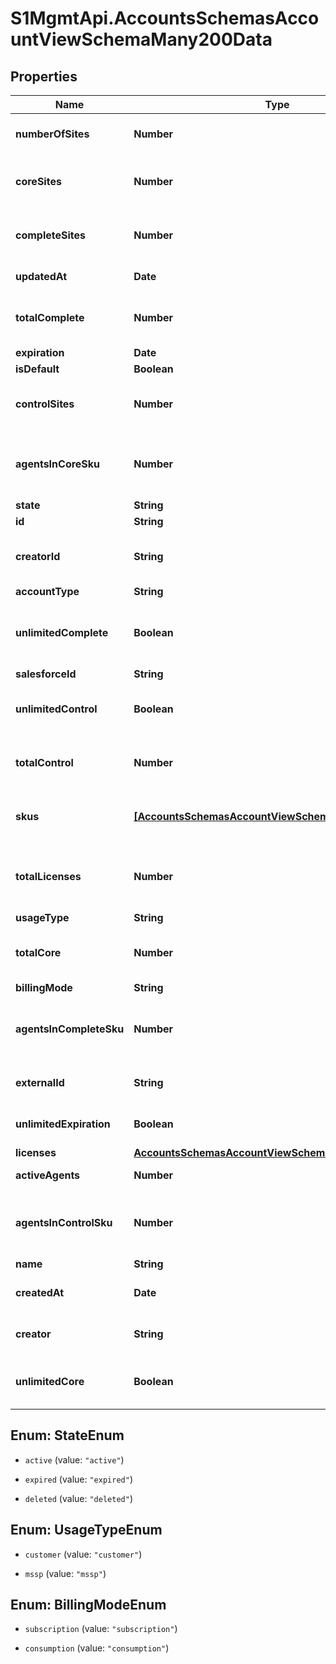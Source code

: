 # S1MgmtApi.AccountsSchemasAccountViewSchemaMany200Data

## Properties
Name | Type | Description | Notes
------------ | ------------- | ------------- | -------------
**numberOfSites** | **Number** | Total number of Sites in this Account | [optional] 
**coreSites** | **Number** | [DEPRECATED] Number of Sites in suite Core | [optional] 
**completeSites** | **Number** | [DEPRECATED] Number of Sites in suite Complete | [optional] 
**updatedAt** | **Date** | Timestamp of last update | [optional] 
**totalComplete** | **Number** | [DEPRECATED] Total Number of Complete licenses | [optional] 
**expiration** | **Date** | Expiration | [optional] 
**isDefault** | **Boolean** | Is default | [optional] 
**controlSites** | **Number** | [DEPRECATED] Number of Sites in suite Control | [optional] 
**agentsInCoreSku** | **Number** | [DEPRECATED] Number of Agents connected to a Core site | [optional] 
**state** | **String** | Account state | [optional] 
**id** | **String** | Account ID | [optional] 
**creatorId** | **String** | The ID of the user that created the group | [optional] 
**accountType** | **String** | Account type | [optional] 
**unlimitedComplete** | **Boolean** | [DEPRECATED] True if Complete licenses count is unlimited | [optional] 
**salesforceId** | **String** |  | [optional] 
**unlimitedControl** | **Boolean** | [DEPRECATED] True if Control licenses count is unlimited | [optional] 
**totalControl** | **Number** | [DEPRECATED] Total Number of Control licenses | [optional] 
**skus** | [**[AccountsSchemasAccountViewSchemaMany200Skus]**](AccountsSchemasAccountViewSchemaMany200Skus.md) | [DEPRECATED] The list of SKUs for the Account. | [optional] 
**totalLicenses** | **Number** | The total number of licenses on all Surfaces for all Bundles. | [optional] 
**usageType** | **String** | Usage type | [optional] 
**totalCore** | **Number** | [DEPRECATED] Total Number of Core licenses | [optional] 
**billingMode** | **String** | Billing mode | [optional] 
**agentsInCompleteSku** | **Number** | [DEPRECATED] Number of Agents connected to a Complete site | [optional] 
**externalId** | **String** | ID of CRM external system | [optional] 
**unlimitedExpiration** | **Boolean** | The Account does not expire | [optional] 
**licenses** | [**AccountsSchemasAccountViewSchemaMany200Licenses**](AccountsSchemasAccountViewSchemaMany200Licenses.md) |  | [optional] 
**activeAgents** | **Number** | Total Agents in the Account | [optional] 
**agentsInControlSku** | **Number** | [DEPRECATED] Number of Agents connected to a Control site | [optional] 
**name** | **String** | Name | [optional] 
**createdAt** | **Date** | Timestamp of Account creation | [optional] 
**creator** | **String** | The user that created the group | [optional] 
**unlimitedCore** | **Boolean** | [DEPRECATED] True if Core licenses count is unlimited | [optional] 


<a name="StateEnum"></a>
## Enum: StateEnum


* `active` (value: `"active"`)

* `expired` (value: `"expired"`)

* `deleted` (value: `"deleted"`)




<a name="UsageTypeEnum"></a>
## Enum: UsageTypeEnum


* `customer` (value: `"customer"`)

* `mssp` (value: `"mssp"`)




<a name="BillingModeEnum"></a>
## Enum: BillingModeEnum


* `subscription` (value: `"subscription"`)

* `consumption` (value: `"consumption"`)




